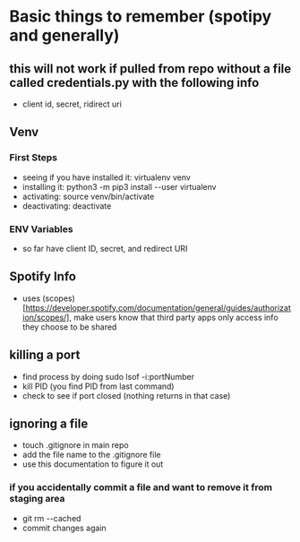 # Basic things to remember (spotipy and generally)
## this will not work if pulled from repo without a file called credentials.py with the following info
* client id, secret, ridirect uri
## Venv
### First Steps
* seeing if you have installed it: virtualenv venv
* installing it: python3 -m pip3 install --user virtualenv
* activating: source venv/bin/activate
* deactivating: deactivate

### ENV Variables
* so far have client ID, secret, and redirect URI

## Spotify Info
* uses (scopes)[https://developer.spotify.com/documentation/general/guides/authorization/scopes/], make users know that third party apps only access info they choose to be shared

## killing a port
* find process by doing sudo lsof -i:portNumber
* kill PID (you find PID from last command)
* check to see if port closed (nothing returns in that case)

## ignoring a file
* touch .gitignore in main repo
* add the file name to the .gitignore file
* use this documentation to figure it out
  
### if you accidentally commit a file and want to remove it from staging area
* git rm --cached <file>
* commit changes again